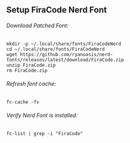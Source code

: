## Setup FiraCode Nerd Font

###### Download Patched Font:

    mkdir -p ~/.local/share/fonts/FiraCodeNerd
    cd ~/.local/share/fonts/FiraCodeNerd
    wget https://github.com/ryanoasis/nerd-fonts/releases/latest/download/FiraCode.zip
    unzip FiraCode.zip
    rm FiraCode.zip

###### Refresh font cache:

    fc-cache -fv

###### Verify Nerd Font is installed:

    fc-list | grep -i "FiraCode"
